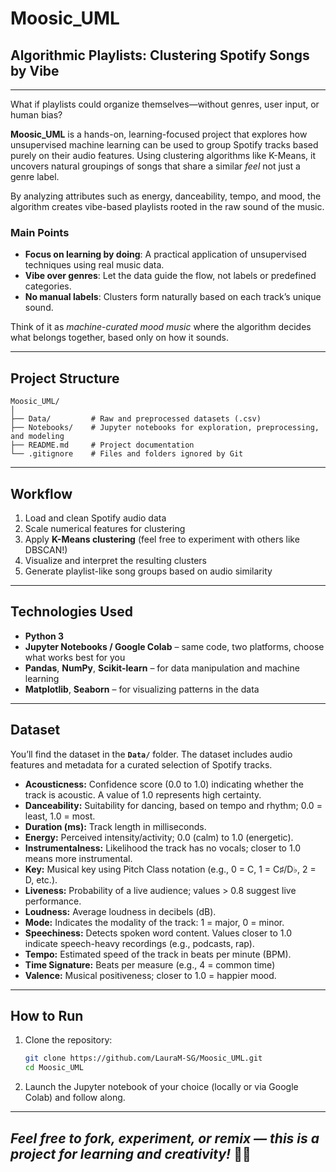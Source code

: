 # Moosic_UML 
## Algorithmic Playlists: Clustering Spotify Songs by Vibe 
---

What if playlists could organize themselves—without genres, user input, or human bias?

**Moosic_UML** is a hands-on, learning-focused project that explores how unsupervised machine learning can be used to group Spotify tracks based purely on their audio features. Using clustering algorithms like K-Means, it uncovers natural groupings of songs that share a similar *feel* not just a genre label.

By analyzing attributes such as energy, danceability, tempo, and mood, the algorithm creates vibe-based playlists rooted in the raw sound of the music.

### Main Points

- **Focus on learning by doing**: A practical application of unsupervised techniques using real music data.
- **Vibe over genres**: Let the data guide the flow, not labels or predefined categories.
- **No manual labels**: Clusters form naturally based on each track’s unique sound.

Think of it as *machine-curated mood music* where the algorithm decides what belongs together, based only on how it sounds.

---
## Project Structure
```
Moosic_UML/
│
├── Data/         # Raw and preprocessed datasets (.csv)
├── Notebooks/    # Jupyter notebooks for exploration, preprocessing, and modeling
├── README.md     # Project documentation
└── .gitignore    # Files and folders ignored by Git
```


---

## Workflow

1. Load and clean Spotify audio data  
2. Scale numerical features for clustering  
3. Apply **K-Means clustering** (feel free to experiment with others like DBSCAN!)  
4. Visualize and interpret the resulting clusters  
5. Generate playlist-like song groups based on audio similarity  

---

## Technologies Used

- **Python 3**  
- **Jupyter Notebooks / Google Colab** – same code, two platforms, choose what works best for you  
- **Pandas**, **NumPy**, **Scikit-learn** – for data manipulation and machine learning  
- **Matplotlib**, **Seaborn** – for visualizing patterns in the data    

---

## Dataset

You’ll find the dataset in the **`Data/`** folder. The dataset includes audio features and metadata for a curated selection of Spotify tracks.

- **Acousticness:** Confidence score (0.0 to 1.0) indicating whether the track is acoustic. A value of 1.0 represents high certainty.
- **Danceability:** Suitability for dancing, based on tempo and rhythm; 0.0 = least, 1.0 = most.
- **Duration (ms):** Track length in milliseconds.
- **Energy:** Perceived intensity/activity; 0.0 (calm) to 1.0 (energetic).
- **Instrumentalness:** Likelihood the track has no vocals; closer to 1.0 means more instrumental.
- **Key:** Musical key using Pitch Class notation (e.g., 0 = C, 1 = C♯/D♭, 2 = D, etc.).
- **Liveness:** Probability of a live audience; values > 0.8 suggest live performance.
- **Loudness:** Average loudness in decibels (dB).
- **Mode:** Indicates the modality of the track: 1 = major, 0 = minor.
- **Speechiness:** Detects spoken word content. Values closer to 1.0 indicate speech-heavy recordings (e.g., podcasts, rap).
- **Tempo:** Estimated speed of the track in beats per minute (BPM).
- **Time Signature:**  Beats per measure (e.g., 4 = common time)
- **Valence:** Musical positiveness; closer to 1.0 = happier mood.
---

## How to Run

1. Clone the repository:
   ```bash
   git clone https://github.com/LauraM-SG/Moosic_UML.git
   cd Moosic_UML
   
2. Launch the Jupyter notebook of your choice (locally or via Google Colab) and follow along.

---


  ## *Feel free to fork, experiment, or remix — this is a project for learning and creativity!* 🚀✨

